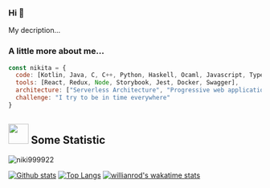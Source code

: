### Hi 👋

<p align='left'>My decription...</p>


### A little more about me...  

```javascript
const nikita = {
  code: [Kotlin, Java, C, C++, Python, Haskell, Ocaml, Javascript, Typescript, HTML, CSS, Perl],
  tools: [React, Redux, Node, Storybook, Jest, Docker, Swagger],
  architecture: ["Serverless Architecture", "Progressive web applications", "Single page applications"],
  challenge: "I try to be in time everywhere"
}
```



## <img height="40" src="https://raw.githubusercontent.com/innng/innng/master/assets/kyubey.gif"/> Some Statistic
<p align=left> <img src=https://komarev.com/ghpvc/?username=niki999922 alt=niki999922 /> </p>

[![Github stats](https://github-readme-stats.vercel.app/api?username=niki999922&show_icons=true&include_all_commits=true)](https://github.com/niki999922/github-readme-stats)
[![Top Langs](https://github-readme-stats.vercel.app/api/top-langs/?username=niki999922&layout=compact&langs_count=10)](https://github.com/niki999922/github-readme-stats)
[![willianrod's wakatime stats](https://github-readme-stats.vercel.app/api/wakatime?username=niki999922)](https://github.com/niki999922/github-readme-stats)

<!--
**niki999922/niki999922** is a ✨ _special_ ✨ repository because its `README.md` (this file) appears on your GitHub profile.

Here are some ideas to get you started:

- 🔭 I’m currently working on ...
- 🌱 I’m currently learning ...
- 👯 I’m looking to collaborate on ...
- 🤔 I’m looking for help with ...
- 💬 Ask me about ...
- 📫 How to reach me: ...
- 😄 Pronouns: ...
- ⚡ Fun fact: ...
-->
